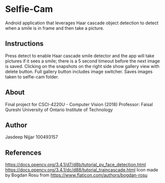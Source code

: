 # Selfie-Cam
Android application that leverages Haar cascade object detection to detect when a smile is in frame and then take a picture.

## Instructions 
Press detect to enable Haar cascade smile detector and the app will take pictures if it sees a smile; there is a 5 second timeout before the next image is saved. Clicking on the snapshots on the right side show gallery view with delete button. Full gallery button includes image switcher. Saves images taken to selfie-cam folder.

## About
Final project for CSCI-4220U - Computer Vision (2018)
Professor: Faisal Qureshi 
University of Ontario Institute of Technology

## Author
Jasdeep Nijjar
100493157

## References
https://docs.opencv.org/3.4.1/d7/d8b/tutorial_py_face_detection.html
https://docs.opencv.org/3.4.1/dc/d88/tutorial_traincascade.html
Icon made by Bogdan Rosu from https://www.flaticon.com/authors/bogdan-rosu
